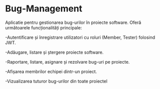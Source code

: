 ﻿# Bug-Management

Aplicatie pentru gestionarea bug-urilor în proiecte software. Oferă următoarele funcționalități principale:

-Autentificare și înregistrare utilizatori cu roluri (Member, Tester) folosind JWT.

-Adăugare, listare și ștergere proiecte software.

-Raportare, listare, asignare și rezolvare bug-uri pe proiecte.

-Afișarea membrilor echipei dintr-un proiect.

-Vizualizarea tuturor bug-urilor din toate proiectel
